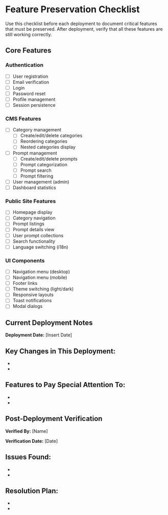 # Feature Preservation Checklist

Use this checklist before each deployment to document critical features that must be preserved. After deployment, verify that all these features are still working correctly.

## Core Features

### Authentication
- [ ] User registration
- [ ] Email verification
- [ ] Login
- [ ] Password reset
- [ ] Profile management
- [ ] Session persistence

### CMS Features
- [ ] Category management
  - [ ] Create/edit/delete categories
  - [ ] Reordering categories
  - [ ] Nested categories display
- [ ] Prompt management
  - [ ] Create/edit/delete prompts
  - [ ] Prompt categorization
  - [ ] Prompt search
  - [ ] Prompt filtering
- [ ] User management (admin)
- [ ] Dashboard statistics

### Public Site Features
- [ ] Homepage display
- [ ] Category navigation
- [ ] Prompt listings
- [ ] Prompt details view
- [ ] User prompt collections
- [ ] Search functionality
- [ ] Language switching (i18n)

### UI Components
- [ ] Navigation menu (desktop)
- [ ] Navigation menu (mobile)
- [ ] Footer links
- [ ] Theme switching (light/dark)
- [ ] Responsive layouts
- [ ] Toast notifications
- [ ] Modal dialogs

## Current Deployment Notes

**Deployment Date:** [Insert Date]

**Key Changes in This Deployment:**
- 
- 
- 

**Features to Pay Special Attention To:**
- 
- 
- 

## Post-Deployment Verification

**Verified By:** [Name]

**Verification Date:** [Date]

**Issues Found:**
- 
- 
- 

**Resolution Plan:**
- 
- 
- 
